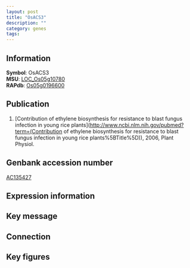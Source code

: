 ```yaml
---
layout: post
title: "OsACS3"
description: ""
category: genes
tags: 
---
```


## Information
__Symbol__: OsACS3  
__MSU__: [LOC_Os05g10780](http://rice.plantbiology.msu.edu/cgi-bin/ORF_infopage.cgi?orf=LOC_Os05g10780)  
__RAPdb__: [Os05g0196600](http://rapdb.dna.affrc.go.jp/viewer/gbrowse_details/irgsp1?name=Os05g0196600)  

## Publication
1. [Contribution of ethylene biosynthesis for resistance to blast fungus infection in young rice plants](http://www.ncbi.nlm.nih.gov/pubmed?term=(Contribution of ethylene biosynthesis for resistance to blast fungus infection in young rice plants%5BTitle%5D)), 2006, Plant Physiol.

## Genbank accession number
[AC135427](http://www.ncbi.nlm.nih.gov/nuccore/AC135427)

## Expression information

## Key message

## Connection

## Key figures


